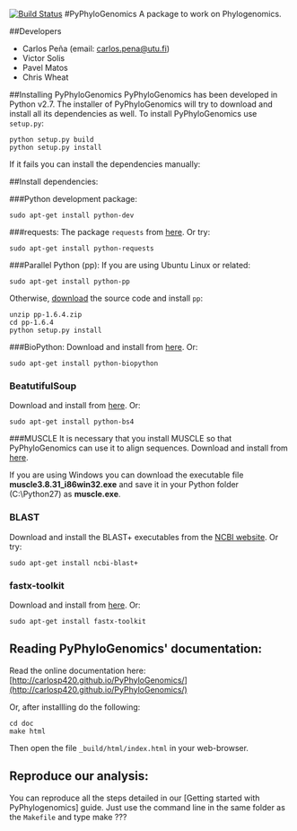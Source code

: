 [![Build Status](https://travis-ci.org/carlosp420/PyPhyloGenomics.png?branch=master)](https://travis-ci.org/carlosp420/PyPhyloGenomics)
#PyPhyloGenomics
A package to work on Phylogenomics.


##Developers
* Carlos Peña (email: carlos.pena@utu.fi)
* Victor Solis
* Pavel Matos
* Chris Wheat


##Installing PyPhyloGenomics
PyPhyloGenomics has been developed in Python v2.7.
The installer of PyPhyloGenomics will try to download and install all its dependencies as well. 
To install PyPhyloGenomics use `setup.py`:

    python setup.py build  
    python setup.py install

If it fails you can install the dependencies manually:

##Install dependencies:

###Python development package:

    sudo apt-get install python-dev

###requests:
The package ``requests`` from [here](http://docs.python-requests.org/en/latest/user/install/). Or try:

    sudo apt-get install python-requests

###Parallel Python (pp):
If you are using Ubuntu Linux or related:

    sudo apt-get install python-pp

Otherwise, [download](http://www.parallelpython.com/content/view/15/30/) the source code and install `pp`:

    unzip pp-1.6.4.zip
    cd pp-1.6.4
    python setup.py install

###BioPython:
Download and install from [here](http://biopython.org/wiki/Download). Or:

    sudo apt-get install python-biopython

### BeatutifulSoup
Download and install from [here](http://www.crummy.com/software/BeautifulSoup/). Or:

    sudo apt-get install python-bs4

###MUSCLE
It is necessary that you install MUSCLE so that PyPhyloGenomics can use it to align sequences. 
Download and install from [here](http://www.drive5.com/muscle/downloads.htm).

If you are using Windows you can download the executable file **muscle3.8.31_i86win32.exe** 
and save it in your Python folder (C:\Python27\) as **muscle.exe**.

### BLAST
Download and install the BLAST+ executables from the
[NCBI website](http://blast.ncbi.nlm.nih.gov/Blast.cgi?CMD=Web&PAGE_TYPE=BlastDocs&DOC_TYPE=Download). Or try:

    sudo apt-get install ncbi-blast+

### fastx-toolkit
Download and install from [here](http://hannonlab.cshl.edu/fastx_toolkit/). Or:

    sudo apt-get install fastx-toolkit

## Reading PyPhyloGenomics' documentation:
Read the online documentation here: [http://carlosp420.github.io/PyPhyloGenomics/](http://carlosp420.github.io/PyPhyloGenomics/)

Or, after installling do the following:

    cd doc  
    make html

Then open the file `_build/html/index.html` in your web-browser.

## Reproduce our analysis:
You can reproduce all the steps detailed in our [Getting started with PyPhylogenomics] guide. 
Just use the command line in the same folder as the ``Makefile`` and type make ???
